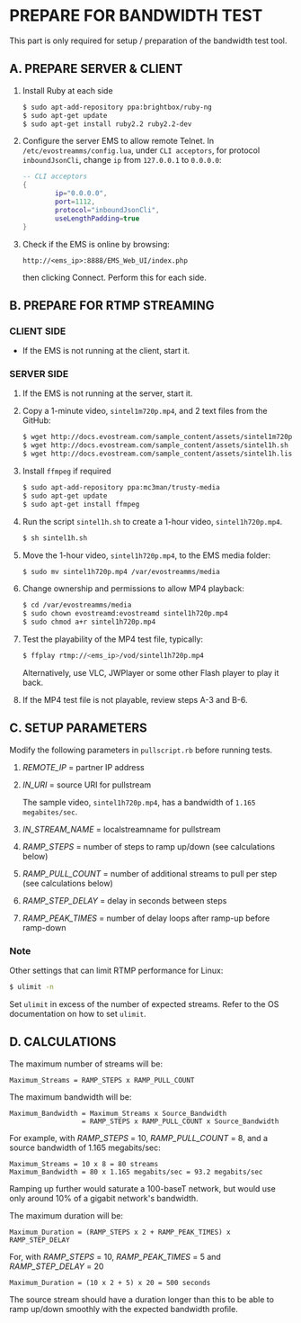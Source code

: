 # PREPARE FOR BANDWIDTH TEST

This part is only required for setup / preparation of the bandwidth test tool.

## A. PREPARE SERVER & CLIENT

   1. Install Ruby at each side

      ```bash
      $ sudo apt-add-repository ppa:brightbox/ruby-ng
      $ sudo apt-get update
      $ sudo apt-get install ruby2.2 ruby2.2-dev
      ```

   2. Configure the server EMS to allow remote Telnet.
      In `/etc/evostreamms/config.lua`, under `CLI acceptors`, for protocol `inboundJsonCli`, change `ip` from `127.0.0.1` to `0.0.0.0`:

      ```lua
      -- CLI acceptors
      {
              ip="0.0.0.0",
              port=1112,
              protocol="inboundJsonCli",
              useLengthPadding=true
      } 
      ```

   3. Check if the EMS is online by browsing:

      ```text
      http://<ems_ip>:8888/EMS_Web_UI/index.php
      ```

      then clicking Connect. Perform this for each side.

## B. PREPARE FOR RTMP STREAMING

### CLIENT SIDE

   - If the EMS is not running at the client, start it.

### SERVER SIDE

   1. If the EMS is not running at the server, start it.

   2. Copy a 1-minute video, `sintel1m720p.mp4`, and 2 text files from the GitHub:

      ```bash
      $ wget http://docs.evostream.com/sample_content/assets/sintel1m720p.mp4
      $ wget http://docs.evostream.com/sample_content/assets/sintel1h.sh
      $ wget http://docs.evostream.com/sample_content/assets/sintel1h.list
      ```

   3. Install `ffmpeg` if required

      ```bash
      $ sudo apt-add-repository ppa:mc3man/trusty-media
      $ sudo apt-get update
      $ sudo apt-get install ffmpeg
      ```

   4. Run the script `sintel1h.sh` to create a 1-hour video, `sintel1h720p.mp4`.

      ```bash
      $ sh sintel1h.sh
      ```

   5. Move the 1-hour video, `sintel1h720p.mp4`, to the EMS media folder:

      ```bash
      $ sudo mv sintel1h720p.mp4 /var/evostreamms/media
      ```

   6. Change ownership and permissions to allow MP4 playback:

      ```bash
      $ cd /var/evostreamms/media
      $ sudo chown evostreamd:evostreamd sintel1h720p.mp4
      $ sudo chmod a+r sintel1h720p.mp4
      ```

   7. Test the playability of the MP4 test file, typically:

      ```bash
      $ ffplay rtmp://<ems_ip>/vod/sintel1h720p.mp4
      ```

      Alternatively, use VLC, JWPlayer or some other Flash player to play it back.

   8. If the MP4 test file is not playable, review steps A-3 and B-6.
   
  
## C. SETUP PARAMETERS

   Modify the following parameters in `pullscript.rb` before running tests.

   1. *REMOTE_IP* = partner IP address
   2. *IN_URI* = source URI for pullstream

      The sample video, `sintel1h720p.mp4`, has a bandwidth of `1.165 megabites/sec`.

   3. *IN_STREAM_NAME* = localstreamname for pullstream

   4. *RAMP_STEPS* = number of steps to ramp up/down (see calculations below)

   5. *RAMP_PULL_COUNT* = number of additional streams to pull per step (see calculations below)

   6. *RAMP_STEP_DELAY* = delay in seconds between steps

   7. *RAMP_PEAK_TIMES* = number of delay loops after ramp-up before ramp-down

### Note

   Other settings that can limit RTMP performance for Linux:

   ```bash
   $ ulimit -n
   ```

   Set `ulimit` in excess of the number of expected streams. Refer to the OS documentation on how to set `ulimit`.


## D. CALCULATIONS

   The maximum number of streams will be:

   ```
   Maximum_Streams = RAMP_STEPS x RAMP_PULL_COUNT
   ```
   
   The maximum bandwidth will be:

   ```
   Maximum_Bandwidth = Maximum_Streams x Source_Bandwidth
                     = RAMP_STEPS x RAMP_PULL_COUNT x Source_Bandwidth
   ```

   For example, with *RAMP_STEPS* = 10, *RAMP_PULL_COUNT* = 8, and a source bandwidth of 1.165 megabits/sec:

   ```
   Maximum_Streams = 10 x 8 = 80 streams
   Maximum_Bandwidth = 80 x 1.165 megabits/sec = 93.2 megabits/sec
   ```

   Ramping up further would saturate a 100-baseT network, but would use only around 10% of a gigabit network's bandwidth.

   The maximum duration will be:

   ```
   Maximum_Duration = (RAMP_STEPS x 2 + RAMP_PEAK_TIMES) x RAMP_STEP_DELAY

   ```
   For, with *RAMP_STEPS* = 10, *RAMP_PEAK_TIMES* = 5 and *RAMP_STEP_DELAY* = 20

   ```
   Maximum_Duration = (10 x 2 + 5) x 20 = 500 seconds
   ```

   The source stream should have a duration longer than this to be able to ramp up/down smoothly with the expected bandwidth profile.

